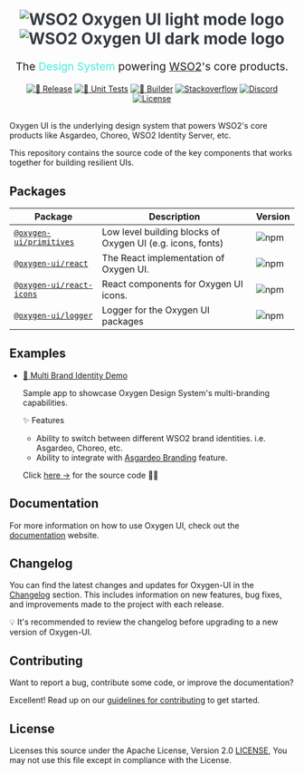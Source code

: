 <h1 align="center" style="color: #343a40;margin: 20px 0">
  <img src="https://user-images.githubusercontent.com/25959096/207556831-df3104cd-f5bb-4e74-9cbe-226ebab20bac.svg#gh-light-mode-only" alt="WSO2 Oxygen UI light mode logo">
    <img src="https://user-images.githubusercontent.com/25959096/207556846-0e513a7c-2e59-413a-84ef-d11f1de81247.svg#gh-dark-mode-only" alt="WSO2 Oxygen UI dark mode logo">
</h1>

<p align="center" style="font-size: 1.2rem;">The
<span style="color: #47EBD8">Design System</span>
powering <a href="https://wso2.com">WSO2</a>'s core products.</p>

<div align="center">
  <a href="https://github.com/wso2/oxygen-ui/actions/workflows/release.yml"><img src="https://github.com/wso2/oxygen-ui/actions/workflows/release.yml/badge.svg" alt="🚀 Release"></a>
  <a href="https://github.com/wso2/oxygen-ui/actions/workflows/test-runner.yml"><img src="https://img.shields.io/github/actions/workflow/status/wso2/oxygen-ui/test-runner.yml?label=%F0%9F%8C%B3%20Unit%20Tests" alt="🌳 Unit Tests"></a>
  <a href="https://github.com/wso2/oxygen-ui/actions/workflows/builder.yml"><img src="https://img.shields.io/github/actions/workflow/status/wso2/oxygen-ui/builder.yml?color=red&label=%F0%9F%A7%B1%20Builder" alt="🧱 Builder"></a>
  <a href="https://stackoverflow.com/questions/tagged/wso2is"><img src="https://img.shields.io/badge/Ask%20for%20help%20on-Stackoverflow-orange" alt="Stackoverflow"></a>
  <a href="https://discord.gg/wso2"><img src="https://img.shields.io/badge/Join%20us%20on-Discord-%23e01563.svg" alt="Discord"></a>
  <a href="./LICENSE"><img src="https://img.shields.io/badge/License-Apache%202.0-blue.svg" alt="License"></a>
</div>

<br>

Oxygen UI is the underlying design system that powers WSO2's core products like Asgardeo, Choreo, WSO2 Identity Server, etc.

This repository contains the source code of the key components that works together for building resilient UIs.

## Packages

| Package | Description | Version |
| --- | --- | --- |
| [`@oxygen-ui/primitives`](./packages/primitives) | Low level building blocks of Oxygen UI (e.g. icons, fonts)  | ![npm](https://img.shields.io/npm/v/@oxygen-ui/primitives?color=blue) |
| [`@oxygen-ui/react`](./packages/react) | The React implementation of Oxygen UI. | ![npm](https://img.shields.io/npm/v/@oxygen-ui/react?color=green) |
| [`@oxygen-ui/react-icons`](./packages/react-icons) | React components for Oxygen UI icons. | ![npm](https://img.shields.io/npm/v/@oxygen-ui/react-icons?color=yellow) |
| [`@oxygen-ui/logger`](./packages/logger) | Logger for the Oxygen UI packages | ![npm](https://img.shields.io/npm/v/@oxygen-ui/logger?color=orange) |

## Examples

* [💅 Multi Brand Identity Demo](https://wso2.github.io/oxygen-ui/examples/multi-brand-identity/)

    Sample app to showcase Oxygen Design System's multi-branding capabilities.

    ✨ Features
    
    * Ability to switch between different WSO2 brand identities. i.e. Asgardeo, Choreo, etc.
    * Ability to integrate with [Asgardeo Branding](https://wso2.com/asgardeo/docs/guides/branding/configure-ui-branding/) feature.

    Click [here →](./examples/multi-brand-identity/) for the source code 🧑‍💻

## Documentation

For more information on how to use Oxygen UI, check out the [documentation](https://oxygen-ui.vercel.app) website.

## Changelog

You can find the latest changes and updates for Oxygen-UI in the [Changelog](./CHANGELOG.md) section. This includes information on new features, bug fixes, and improvements made to the project with each release.

💡 It's recommended to review the changelog before upgrading to a new version of Oxygen-UI.

## Contributing

Want to report a bug, contribute some code, or improve the documentation?

Excellent! Read up on our [guidelines for contributing](./CONTRIBUTING.md) to get started.

## License

Licenses this source under the Apache License, Version 2.0 [LICENSE](./LICENSE), You may not use this file except in compliance with the License.
